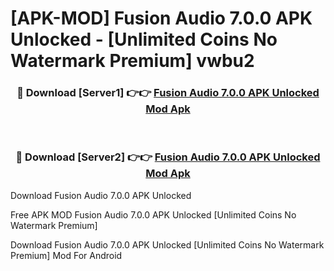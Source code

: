 # [APK-MOD] Fusion Audio 7.0.0 APK Unlocked - [Unlimited Coins No Watermark Premium] vwbu2



<div align="center">
<h3>🔴 Download [Server1] 👉👉 <a href="https://momento.my/?title=Fusion_Audio_7.0.0_APK_Unlocked">Fusion Audio 7.0.0 APK Unlocked Mod Apk</a></h3><br>

<h3>🔴 Download [Server2] 👉👉 <a href="https://momento.my/?title=Fusion_Audio_7.0.0_APK_Unlocked">Fusion Audio 7.0.0 APK Unlocked Mod Apk</a></h3>
</div>



Download Fusion Audio 7.0.0 APK Unlocked 

Free APK MOD Fusion Audio 7.0.0 APK Unlocked [Unlimited Coins No Watermark Premium]

Download Fusion Audio 7.0.0 APK Unlocked [Unlimited Coins No Watermark Premium] Mod For Android

